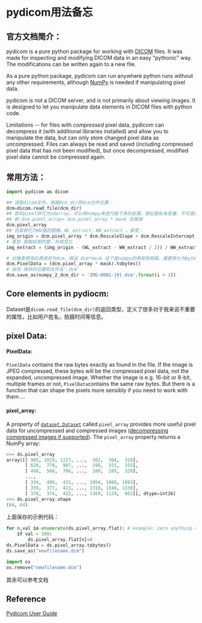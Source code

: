 # pydicom用法备忘

## 官方文档简介：

pydicom is a pure python package for working with [DICOM](http://medical.nema.org/) files. It was made for inspecting and modifying DICOM data in an easy "pythonic" way. The modifications can be written again to a new file.

As a pure python package, pydicom can run anywhere python runs without any other requirements, although [NumPy](http://www.numpy.org/) is needed if manipulating pixel data.

pydicom is not a DICOM server, and is not primarily about viewing images. It is designed to let you manipulate data elements in DICOM files with python code.

Limitations -- for files with *compressed* pixel data, pydicom can decompress it (with additional libraries installed) and allow you to manipulate the data, but can only store changed pixel data as uncompressed. Files can always be read and saved (including compressed pixel data that has not been modified), but once decompressed, modified pixel data cannot be compressed again.

## 常用方法：

```python
import pydicom as dicom

## 读取dicom文件，根据dcm_dir即dcm文件位置：
dcm=dicom.read_file(dcm_dir)
## 即将piexl转化为ndarray，可以用numpy来进行接下来的处理，貌似是私有变量，不可直接赋值
## 即 dcm.piexl_array= dcm.pixel_array * mask 会报错
dcm.piexl_array
## 将其转化为HU值的图像，WL_extract，WW_extract ，窗宽：
img_origin = dcm.pixel_array * dcm.RescaleSlope + dcm.RescaleIntercept
# 拿到 提取轮廓的窗，并规范化
img_extract = (img_origin - (WL_extract - WW_extract / 2)) / WW_extract * 255  # 规范化到0-255

# 对像素修改后再保存为dcm，假设 dcm*mask 这个是numpy的两矩阵相乘，需要转化为bytes后赋值给PixelData
dcm.PixelData = (dcm.pixel_array * mask).tobytes()
# 保存 保存的位置和文件名'.dcm'
dcm.save_as(numpy_2_dcm_dir + 'IMG-0001-{0}.dcm'.format(i + 1))
```

## Core elements in pydiocm:

Dataset是`dicom.read_file(dcm_dir)`的返回类型，定义了很多对于我来说不重要的属性，比如用户姓名，拍摄时间等信息。

## pixel Data:

#### PixelData:

`PixelData` contains the raw bytes exactly as found in the file. If the image is JPEG compressed, these bytes will be the compressed pixel data, not the expanded, uncompressed image. Whether the image is e.g. 16-bit or 8-bit, multiple frames or not, `PixelData`contains the same raw bytes. But there is a function that can shape the pixels more sensibly if you need to work with them …

#### pixel_array:

A property of [`dataset.Dataset`](https://pydicom.github.io/pydicom/stable/api_ref.html#pydicom.dataset.Dataset) called `pixel_array` provides more useful pixel data for uncompressed and compressed images ([decompressing compressed images if supported](https://pydicom.github.io/pydicom/stable/image_data_handlers.html)). The `pixel_array` property returns a NumPy array:

```python
>>> ds.pixel_array 
array([[ 905, 1019, 1227, ...,  302,  304,  328],
       [ 628,  770,  907, ...,  298,  331,  355],
       [ 498,  566,  706, ...,  280,  285,  320],
       ...,
       [ 334,  400,  431, ..., 1094, 1068, 1083],
       [ 339,  377,  413, ..., 1318, 1346, 1336],
       [ 378,  374,  422, ..., 1369, 1129,  862]], dtype=int16)
>>> ds.pixel_array.shape
(64, 64)
```

上面保存的示例代码：

```python
for n,val in enumerate(ds.pixel_array.flat): # example: zero anything < 300
    if val < 300:
        ds.pixel_array.flat[n]=0
ds.PixelData = ds.pixel_array.tobytes()
ds.save_as("newfilename.dcm")

import os
os.remove("newfilename.dcm")
```

其余可以参考文档

## Reference

[Pydicom User Guide](https://pydicom.github.io/pydicom/stable/pydicom_user_guide.html)



